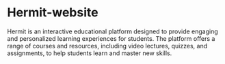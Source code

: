 # Hermit-website
Hermit is an interactive educational platform designed to provide engaging and personalized learning experiences for students. The platform offers a range of courses and resources, including video lectures, quizzes, and assignments, to help students learn and master new skills.
